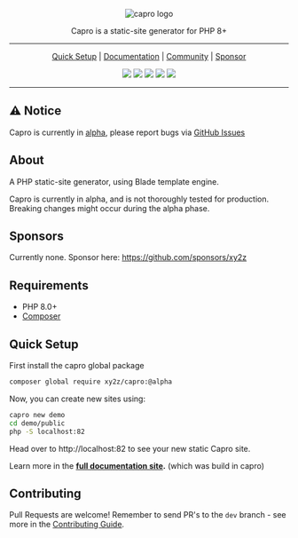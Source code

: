 <div align="center">

![capro logo](./capro-logo.png)

Capro is a static-site generator for PHP 8+

---

[Quick Setup](#quick-setup) | [Documentation](https://capro.xy2z.io) | [Community](https://github.com/xy2z/capro/discussions) | [Sponsor](https://github.com/sponsors/xy2z)

<p align="center">
  <a href="https://github.com/xy2z/capro/releases"><img src="https://img.shields.io/github/v/release/xy2z/capro?style=flat-square&include_prereleases&sort=semver"></a>
  <a href="https://github.com/xy2z/capro/blob/master/LICENSE"><img src="https://img.shields.io/github/license/xy2z/capro?style=flat-square&color=blue"></a>
  <a href="https://github.com/xy2z/capro/graphs/contributors"><img src="https://img.shields.io/github/contributors/xy2z/capro?style=flat-square"></a>
  <a href="https://github.com/xy2z/capro/issues?q=is%3Aopen+is%3Aissue+label%3A%22help+wanted%22"><img src="https://img.shields.io/github/issues/xy2z/capro/help%20wanted?label=help%20wanted%20issues&style=flat-square&color=f26222"></a>
  <a href="https://github.com/xy2z/capro/milestone/1"><img src="https://img.shields.io/github/milestones/progress-percent/xy2z/capro/1?label=alpha%20completion&style=flat-square"></a>
</p>

---

</div>


## ⚠ Notice

Capro is currently in [alpha](https://github.com/xy2z/capro/issues/5), please report bugs via [GitHub Issues](https://github.com/xy2z/capro/issues)


## About

A PHP static-site generator, using Blade template engine.

Capro is currently in alpha, and is not thoroughly tested for production. Breaking changes might occur during the alpha phase.


## Sponsors

Currently none. Sponsor here: https://github.com/sponsors/xy2z


## Requirements
- PHP 8.0+
- [Composer](https://getcomposer.org/)


## Quick Setup
First install the capro global package
```bash
composer global require xy2z/capro:@alpha
```

Now, you can create new sites using:
```bash
capro new demo
cd demo/public
php -S localhost:82
```
Head over to http://localhost:82 to see your new static Capro site.

Learn more in the **[full documentation site](https://capro.xy2z.io).** (which was build in capro)


## Contributing

Pull Requests are welcome! Remember to send PR's to the `dev` branch - see more in the [Contributing Guide](CONTRIBUTING.md).
